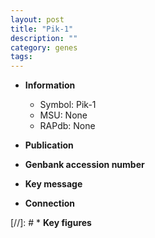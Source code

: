 ```yaml
---
layout: post
title: "Pik-1"
description: ""
category: genes
tags: 
---
```


* **Information**  
    + Symbol: Pik-1  
    + MSU: None  
    + RAPdb: None  

* **Publication**  

* **Genbank accession number**  

* **Key message**  

* **Connection**  

[//]: # * **Key figures**  


